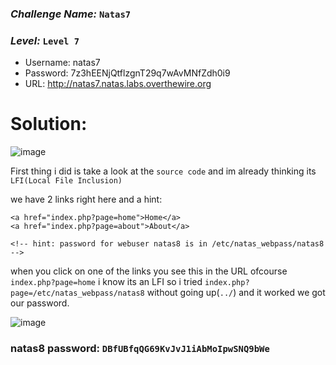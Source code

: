 ### *Challenge Name:* **`Natas7`**
### *Level:* **`Level 7`**


- Username: natas7
- Password: 7z3hEENjQtflzgnT29q7wAvMNfZdh0i9
- URL: http://natas7.natas.labs.overthewire.org

# Solution:
![image](https://user-images.githubusercontent.com/33517160/115260116-21f85f80-a13b-11eb-86ce-d8512fcbb57d.png)


First thing i did is take a look at the `source code` and im already thinking its `LFI(Local File Inclusion)`

we have 2 links right here and a hint:
```
<a href="index.php?page=home">Home</a>
<a href="index.php?page=about">About</a>

<!-- hint: password for webuser natas8 is in /etc/natas_webpass/natas8 -->
```
when you click on one of the links you see this in the URL ofcourse `index.php?page=home`
i know its an LFI so i tried `index.php?page=/etc/natas_webpass/natas8` without going up(`../`)
and it worked we got our password.

![image](https://user-images.githubusercontent.com/33517160/115260629-9df2a780-a13b-11eb-8efd-4370ee2ef21c.png)


### natas8 password: **`DBfUBfqQG69KvJvJ1iAbMoIpwSNQ9bWe`**
